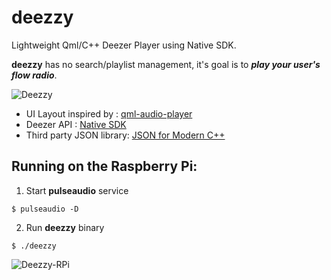 # deezzy
Lightweight Qml/C++ Deezer Player using Native SDK.

**deezzy** has no search/playlist management, it's goal is  to _**play your user's flow radio**_.

![Deezzy](http://blackccpie.free.fr/deezzy/deezzy.png)

- UI Layout inspired by : [qml-audio-player](https://github.com/rohitsinghsengar/qml-audio-player)
- Deezer API : [Native SDK](http://developers.deezer.com/sdk/native)
- Third party JSON library: [JSON for Modern C++](https://github.com/nlohmann/json)

## Running on the Raspberry Pi:

1. Start **pulseaudio** service
```shell
$ pulseaudio -D
```
2. Run **deezzy** binary
```shell
$ ./deezzy
```

![Deezzy-RPi](http://blackccpie.free.fr/deezzy/deezzy-rpi.jpg)

